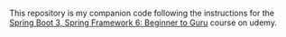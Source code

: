 This repository is my companion code following the instructions for the [Spring Boot 3, Spring Framework 6: Beginner to Guru](https://www.udemy.com/course/spring-framework-6-beginner-to-guru/) course on udemy.